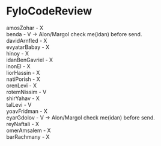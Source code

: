 # FyloCodeReview

amosZohar - X
</br>
benda - V -> Alon/Margol check me(idan) before send.
</br>
davidArnfled - X
</br>
evyatarBabay - X
</br>
hinoy - X
</br>
idanBenGavriel - X
</br>
inonEl - X
</br>
liorHassin - X
</br>
natiPorish - X
</br>
orenLevi - X
</br>
rotemNissim - V
</br>
shirYahav - X
</br>
talLevi - V
</br>
yoavFridman - X
</br>
eyarGdolov - V -> Alon/Margol check me(idan) before send.
</br>
reyNaftali - X
</br>
omerAmsalem - X
</br>
barRachmany - X
</br>

